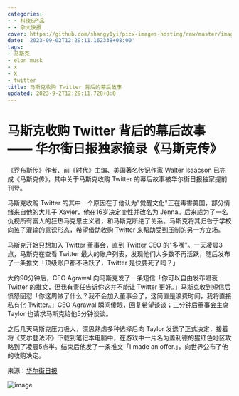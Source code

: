 ```yaml
---
categories:
- - 科技&产品
- - 杂文快报
cover: https://github.com/shangy1yi/picx-images-hosting/raw/master/image.72m87658ws00.webp
date: '2023-09-02T12:29:11.162338+08:00'
tags:
- 马斯克
- elon musk
- x
- X
- twitter
title: 马斯克收购 Twitter 背后的幕后故事
updated: 2023-9-2T12:29:11.728+8:0
---
```

# 马斯克收购 Twitter 背后的幕后故事 —— 华尔街日报独家摘录《马斯克传》

《乔布斯传》作者、前《时代》主编、美国著名传记作家 Walter Isaacson 已完成《马斯克传》，其中关于马斯克收购 Twitter 的幕后故事被华尔街日报独家提前刊登。

马斯克收购 Twitter 的其中一个原因在于他认为"觉醒文化"正在毒害美国，部分情绪来自他的大儿子 Xavier，他在16岁决定变性并改名为 Jenna。后来成为了一名仇视所有富人的狂热马克思主义者，和马斯克断绝了关系。马斯克将其归咎于学校向孩子灌输的意识形态，希望借助收购 Twitter 来帮助受到压制的另一方立场。

马斯克开始只想加入 Twitter 董事会，直到 Twitter CEO 的"多嘴"。一天凌晨3点，马斯克在查看 Twitter 最大的账户列表，发现他们大多数不再活跃，随后发布了一条推文「顶级账户都不活跃了，Twitter 是快要死了吗？」

大约90分钟后，CEO Agrawal 向马斯克发了一条短信「你可以自由发布唱衰 Twitter 的推文，但我有责任告诉你这并不能让 Twitter 更好。」马斯克收到短信后愤怒回怼「你这周做了什么？我不会加入董事会了，这简直是浪费时间，我将直接私有化 Twitter。」CEO Agrawal 瞬间傻眼，回复希望谈谈；三分钟后董事会主席 Taylor 也请求马斯克给他5分钟谈谈。

之后几天马斯克压力极大，深思熟虑多种选择后向 Taylor 发送了正式决定，接着将《艾尔登法环》下载到笔记本电脑中，在游戏中一片名为盖利德的猩红色地区攻略到了凌晨5点半。结束后他发了一条推文「I made an offer.」，向世界公布了他的收购决定。

来源：[华尔街日报](https://www.wsj.com/tech/elon-musk-twitter-x-takeover-walter-isaacson-5f553fa)

<img src="https://github.com/shangy1yi/picx-images-hosting/raw/master/image.72m87658ws00.webp" alt="image" />

